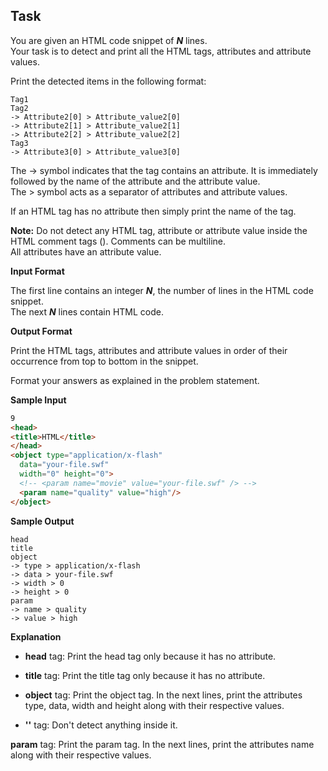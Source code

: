 ## Task
You are given an HTML code snippet of ***N*** lines.  
Your task is to detect and print all the HTML tags, attributes and attribute values.  

Print the detected items in the following format:  
```
Tag1
Tag2
-> Attribute2[0] > Attribute_value2[0]
-> Attribute2[1] > Attribute_value2[1]
-> Attribute2[2] > Attribute_value2[2]
Tag3
-> Attribute3[0] > Attribute_value3[0]
```

The -> symbol indicates that the tag contains an attribute. It is immediately followed by the name of the attribute and the attribute value.  
The > symbol acts as a separator of attributes and attribute values.  

If an HTML tag has no attribute then simply print the name of the tag.  

**Note:** Do not detect any HTML tag, attribute or attribute value inside the HTML comment tags (<!-- Comments -->). Comments can be multiline.  
All attributes have an attribute value.  

**Input Format**

The first line contains an integer ***N***, the number of lines in the HTML code snippet.  
The next ***N*** lines contain HTML code.  

**Output Format**

Print the HTML tags, attributes and attribute values in order of their occurrence from top to bottom in the snippet.  

Format your answers as explained in the problem statement.  

**Sample Input**
```html
9
<head>
<title>HTML</title>
</head>
<object type="application/x-flash" 
  data="your-file.swf" 
  width="0" height="0">
  <!-- <param name="movie" value="your-file.swf" /> -->
  <param name="quality" value="high"/>
</object>
```
**Sample Output**
```
head
title
object
-> type > application/x-flash
-> data > your-file.swf
-> width > 0
-> height > 0
param
-> name > quality
-> value > high
```
**Explanation**

* **head** tag: Print the head tag only because it has no attribute.  

* **title** tag: Print the title tag only because it has no attribute.  

* **object** tag: Print the object tag. In the next  lines, print the attributes type, data, width and height along with their respective values.  

* **'<!-- Comment -->'** tag: Don't detect anything inside it.  

**param** tag: Print the param tag. In the next  lines, print the attributes name along with their respective values.  